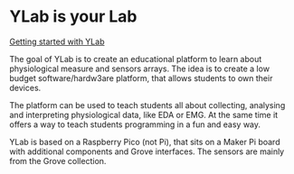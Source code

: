 # YLab is your Lab

[Getting started with YLab](https://schmettow.github.io/YLab/)

The goal of YLab is to create an educational platform to learn about physiological measure and sensors arrays.
The idea is to create a low budget software/hardw3are platform, that allows students to own their devices.

The platform can be used to teach students all about collecting, analysing and interpreting physiological data, like EDA or EMG. At the same time it offers a way to teach students programming in a fun and easy way.

YLab is based on a Raspberry Pico (not Pi), that sits on a Maker Pi board with additional components and Grove interfaces. The sensors are mainly from the Grove collection.
